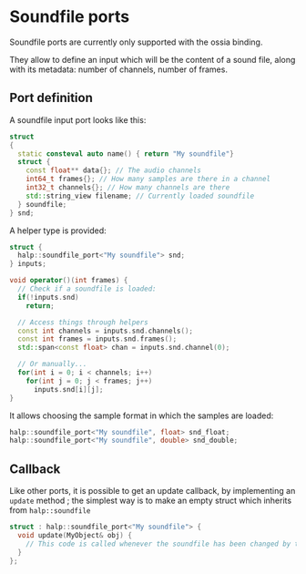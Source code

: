 # Soundfile ports

Soundfile ports are currently only supported with the ossia binding.

They allow to define an input which will be the content of a sound file, along with its metadata: number of channels, number of frames.

## Port definition

A soundfile input port looks like this:

```cpp
struct
{
  static consteval auto name() { return "My soundfile"}
  struct {
    const float** data{}; // The audio channels
    int64_t frames{}; // How many samples are there in a channel
    int32_t channels{}; // How many channels are there
    std::string_view filename; // Currently loaded soundfile
  } soundfile;
} snd;
```

A helper type is provided:

```cpp
struct {
  halp::soundfile_port<"My soundfile"> snd;
} inputs;

void operator()(int frames) {
  // Check if a soundfile is loaded:
  if(!inputs.snd)
    return;

  // Access things through helpers
  const int channels = inputs.snd.channels();
  const int frames = inputs.snd.frames();
  std::span<const float> chan = inputs.snd.channel(0);

  // Or manually...
  for(int i = 0; i < channels; i++)
    for(int j = 0; j < frames; j++)
      inputs.snd[i][j];
}
```

It allows choosing the sample format in which the samples are loaded:

```cpp
halp::soundfile_port<"My soundfile", float> snd_float;
halp::soundfile_port<"My soundfile", double> snd_double;
```

## Callback
Like other ports, it is possible to get an update callback, by implementing an `update` method ;
the simplest way is to make an empty struct which inherits from `halp::soundfile`

```cpp
struct : halp::soundfile_port<"My soundfile"> {
  void update(MyObject& obj) {
    // This code is called whenever the soundfile has been changed by the user
  }
};
```
